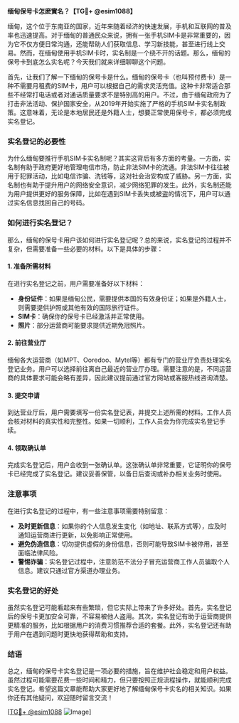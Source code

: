 **缅甸保号卡怎麽實名？【TG💪+ @esim1088】**

缅甸，这个位于东南亚的国家，近年来随着经济的快速发展，手机和互联网的普及率也迅速提高。对于缅甸的普通民众来说，拥有一张手机SIM卡是非常重要的，因为它不仅方便日常沟通，还能帮助人们获取信息、学习新技能，甚至进行线上交易。然而，在缅甸使用手机SIM卡时，实名制是一个绕不开的话题。那么，缅甸的保号卡到底怎么实名呢？今天我们就来详细聊聊这个问题。

首先，让我们了解一下缅甸的保号卡是什么。缅甸的保号卡（也叫预付费卡）是一种不需要月租费的SIM卡，用户可以根据自己的需求灵活充值。这种卡非常适合那些不经常打电话或者对通话质量要求不是特别高的用户。不过，由于缅甸政府为了打击非法活动、保护国家安全，从2019年开始实施了严格的手机SIM卡实名制政策。这意味着，无论是本地居民还是外籍人士，想要正常使用保号卡，都必须完成实名登记。

### 实名登记的必要性

为什么缅甸要推行手机SIM卡实名制呢？其实这背后有多方面的考量。一方面，实名制有助于政府更好地管理电信市场，防止非法SIM卡的流通。非法SIM卡往往被用于犯罪活动，比如电信诈骗、洗钱等，这对社会治安构成了威胁。另一方面，实名制也有助于提升用户的网络安全意识，减少网络犯罪的发生。此外，实名制还能为用户提供更好的服务保障，比如在遇到SIM卡丢失或被盗的情况下，用户可以通过实名信息找回自己的号码。

### 如何进行实名登记？

那么，缅甸的保号卡用户该如何进行实名登记呢？总的来说，实名登记的过程并不复杂，但需要准备一些必要的材料。以下是具体的步骤：

#### 1. 准备所需材料

在进行实名登记之前，用户需要准备好以下材料：

- **身份证件**：如果是缅甸公民，需要提供本国的有效身份证；如果是外籍人士，则需要提供护照或其他有效的国际旅行证件。
- **SIM卡**：确保你的保号卡已经激活并正常使用。
- **照片**：部分运营商可能要求提供近期免冠照片。

#### 2. 前往营业厅

缅甸各大运营商（如MPT、Ooredoo、Mytel等）都有专门的营业厅负责处理实名登记业务。用户可以选择前往离自己最近的营业厅办理。需要注意的是，不同运营商的具体要求可能会略有差异，因此建议提前通过官方网站或客服热线咨询清楚。

#### 3. 提交申请

到达营业厅后，用户需要填写一份实名登记表，并提交上述所需的材料。工作人员会核对材料的真实性和完整性。如果一切顺利，工作人员会为你完成实名登记手续。

#### 4. 领取确认单

完成实名登记后，用户会收到一张确认单。这张确认单非常重要，它证明你的保号卡已经完成了实名登记。建议妥善保管，以备日后查询或补办相关业务时使用。

### 注意事项

在进行实名登记的过程中，有一些注意事项需要特别留意：

- **及时更新信息**：如果你的个人信息发生变化（如地址、联系方式等），应及时通知运营商进行更新，以免影响正常使用。
- **避免伪造信息**：切勿提供虚假的身份信息，否则可能导致SIM卡被停用，甚至面临法律风险。
- **警惕诈骗**：实名登记过程中，注意防范不法分子冒充运营商工作人员骗取个人信息。建议只通过官方渠道办理业务。

### 实名登记的好处

虽然实名登记可能看起来有些繁琐，但它实际上带来了许多好处。首先，实名登记后的保号卡更加安全可靠，不容易被他人盗用。其次，实名登记有助于运营商提供更精准的服务，比如根据用户的消费习惯推荐合适的套餐。此外，实名登记还有助于用户在遇到问题时更快地获得帮助和支持。

### 结语

总之，缅甸的保号卡实名登记是一项必要的措施，旨在维护社会稳定和用户权益。虽然过程可能需要花费一些时间和精力，但只要按照正规流程操作，就能顺利完成实名登记。希望这篇文章能帮助大家更好地了解缅甸保号卡实名的相关知识。如果你还有其他疑问，欢迎随时留言交流！

[[TG💪+ @esim1088](https://t.me/s/esim1088) ![Image](https://i.postimg.cc/4NQfJmqS/Snipaste-2025-05-13-00-14-12.png)]
